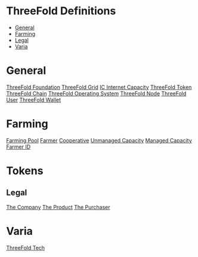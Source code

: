 # ThreeFold Definitions

- [General](#general)
- [Farming](#farming)
- [Legal](#legal)
- [Varia](#varia)

<a id='general'></a>

# General
[ThreeFold Foundation](../definitions/threefold_foundation.md)
[ThreeFold Grid](../definitions/threefold_grid.md)
[IC Internet Capacity](../definitions/ic_internet_capacity.md)
[ThreeFold Token](../definitions/threefold_token.md)
[ThreeFold Chain](../definitions/threefold_chain.md)
[ThreeFold Operating System](../definitions/threefold_operating_system.md)
[ThreeFold Node](../definitions/threefold_node.md)
[ThreeFold User](../definitions/threefold_user.md)
[ThreeFold Wallet](../definitions/threefold_wallet.md)


<a id='farming'></a>

# Farming
[Farming Pool](../definitions/threefold_farming_pool.md)
[Farmer](../definitions/threefold_farmer.md)
[Cooperative](../definitions/threefold_cooperative.md)
[Unmanaged Capacity](../definitions/threefold_unmanaged_capacity.md)
[Managed Capacity](../definitions/threefold_managed_capacity.md)
[Farmer ID](../definitions/farmer_id.md)


<a id='tokens'></a>

# Tokens

<a id='legal'></a>

## Legal
[The Company](sub/the_company.md)
[The Product](sub/the_product.md)
[The Purchaser](sub/the_purchaser.md)


<a id='varia'></a>

# Varia

[ThreeFold Tech](../definitions/threefold_tech.md)
